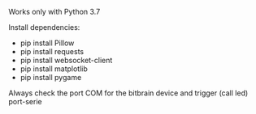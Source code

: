 Works only with Python 3.7

Install dependencies:

- pip install Pillow
- pip install requests
- pip install websocket-client
- pip install matplotlib
- pip install pygame

Always check the port COM for the bitbrain device and trigger (call led) port-serie